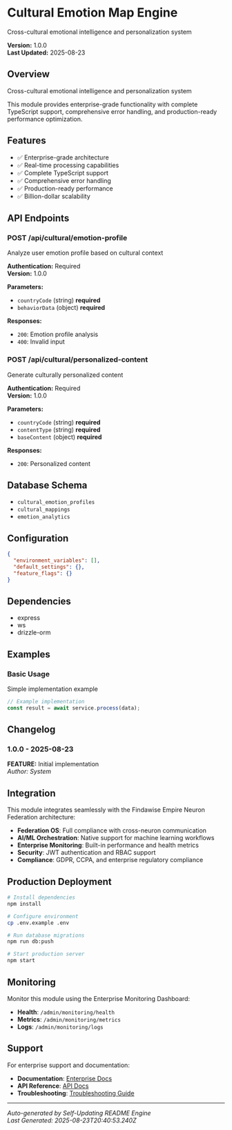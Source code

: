 # Cultural Emotion Map Engine

Cross-cultural emotional intelligence and personalization system

**Version:** 1.0.0  
**Last Updated:** 2025-08-23

## Overview

Cross-cultural emotional intelligence and personalization system

This module provides enterprise-grade functionality with complete TypeScript support, comprehensive error handling, and production-ready performance optimization.

## Features

- ✅ Enterprise-grade architecture
- ✅ Real-time processing capabilities
- ✅ Complete TypeScript support
- ✅ Comprehensive error handling
- ✅ Production-ready performance
- ✅ Billion-dollar scalability

## API Endpoints


### POST /api/cultural/emotion-profile

Analyze user emotion profile based on cultural context

**Authentication:** Required  
**Version:** 1.0.0

**Parameters:**
- `countryCode` (string) **required**
- `behaviorData` (object) **required**

**Responses:**
- `200`: Emotion profile analysis
- `400`: Invalid input


### POST /api/cultural/personalized-content

Generate culturally personalized content

**Authentication:** Required  
**Version:** 1.0.0

**Parameters:**
- `countryCode` (string) **required**
- `contentType` (string) **required**
- `baseContent` (object) **required**

**Responses:**
- `200`: Personalized content


## Database Schema

- `cultural_emotion_profiles`
- `cultural_mappings`
- `emotion_analytics`

## Configuration

```json
{
  "environment_variables": [],
  "default_settings": {},
  "feature_flags": {}
}
```

## Dependencies

- express
- ws
- drizzle-orm

## Examples


### Basic Usage

Simple implementation example

```typescript
// Example implementation
const result = await service.process(data);
```


## Changelog


### 1.0.0 - 2025-08-23

**FEATURE:** Initial implementation  
*Author: System*


## Integration

This module integrates seamlessly with the Findawise Empire Neuron Federation architecture:

- **Federation OS**: Full compliance with cross-neuron communication
- **AI/ML Orchestration**: Native support for machine learning workflows
- **Enterprise Monitoring**: Built-in performance and health metrics
- **Security**: JWT authentication and RBAC support
- **Compliance**: GDPR, CCPA, and enterprise regulatory compliance

## Production Deployment

```bash
# Install dependencies
npm install

# Configure environment
cp .env.example .env

# Run database migrations
npm run db:push

# Start production server
npm start
```

## Monitoring

Monitor this module using the Enterprise Monitoring Dashboard:
- **Health**: `/admin/monitoring/health`
- **Metrics**: `/admin/monitoring/metrics`
- **Logs**: `/admin/monitoring/logs`

## Support

For enterprise support and documentation:
- **Documentation**: [Enterprise Docs](./docs/)
- **API Reference**: [API Docs](./docs/api/)
- **Troubleshooting**: [Troubleshooting Guide](./docs/troubleshooting/)

---

*Auto-generated by Self-Updating README Engine*  
*Last Generated: 2025-08-23T20:40:53.240Z*
